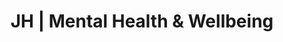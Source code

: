 ---
title: 'JH | Mental Health & Wellbeing'
layout: 'layouts/wellbeing.html'
canonical: 'https://www.justinehodgsonhypnotherapy.com/mental-health-and-wellbeing/'
background: 'wellbeing-colour'
detailswellbeing: 
    image1: 'https://res.cloudinary.com/peggy-co/image/upload/v1596191538/Well%20Being/wb6_gimgyi.jpg'
    alt1: 'A picture spelling out the phrase ''Good vibes only'''
    title1: 'Mental Health & Wellbeing'
    para1: 'Hypnotherapy is a natural therapy that can help you to cope with the problems and challenges of everyday life like anxiety, phobias, fears, self esteem or even addiction to name but a few.'
    para2: 'Hypnotherapy is a natural therapy that can help you to cope with the problems and challenges of everyday life like Anxiety, phobias or fears, self esteem, addiction ie smoking and Weightlose to name but a few. Curative is more a more holistic feel to the sessions and work we do together.The word is derived from ‘hypno’ - relating to ‘hypnosis’, and ‘therapy’ because of the therapeutic suggestions that are given during treatment.'
    para3: 'Hypnosis is an enhanced state of relaxation. You are not asleep, but it is something like a state just before you drift off to sleep - you can still hear everything, speak and even move around if you wished to. When you are in that state, your subconscious mind is more accessible and open to suggestion.'
    para4: 'It can be used to treat anxiety, phobias, compulsions (like over eating) and addictions (like smoking). It can help with pain management and can ease the symptoms of chronic conditions such as asthma and IBS. Although it cannot cure physical illnesses or infections, it can help boost the immune system and improve our ability to manage illness.'
    para5: 'If you think Hypnotherapy can help you or someone you know, just go ahead and contact me.'
---